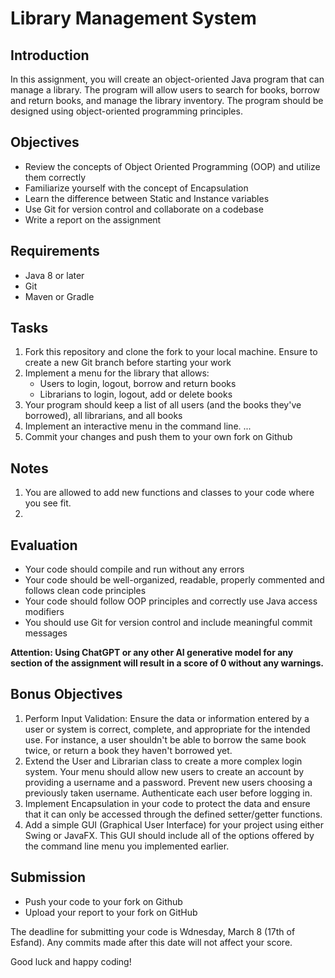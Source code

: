 # Library Management System

## Introduction
In this assignment, you will create an object-oriented Java program that can manage a library. The program will allow users to search for books, borrow and return books, and manage the library inventory. The program should be designed using object-oriented programming principles.

## Objectives
- Review the concepts of Object Oriented Programming (OOP) and utilize them correctly
- Familiarize yourself with the concept of Encapsulation
- Learn the difference between Static and Instance variables
- Use Git for version control and collaborate on a codebase
- Write a report on the assignment

## Requirements
- Java 8 or later
- Git
- Maven or Gradle

## Tasks
1. Fork this repository and clone the fork to your local machine. Ensure to create a new Git branch before starting your work
2. Implement a menu for the library that allows:
    - Users to login, logout, borrow and return books
    - Librarians to login, logout, add or delete books
3. Your program should keep a list of all users (and the books they've borrowed), all librarians, and all books
4. Implement an interactive menu in the command line.
...
7. Commit your changes and push them to your own fork on Github

## Notes
1. You are allowed to add new functions and classes to your code where you see fit.
2. 

## Evaluation
- Your code should compile and run without any errors
- Your code should be well-organized, readable, properly commented and follows clean code principles
- Your code should follow OOP principles and correctly use Java access modifiers
- You should use Git for version control and include meaningful commit messages

**Attention: Using ChatGPT or any other AI generative model for any section of the assignment will result in a score of 0 without any warnings.**

## Bonus Objectives
1. Perform Input Validation: Ensure the data or information entered by a user or system is correct, complete, and appropriate for the intended use. For instance, a user shouldn't be able to borrow the same book twice, or return a book they haven't borrowed yet.
2. Extend the User and Librarian class to create a more complex login system. Your menu should allow new users to create an account by providing a username and a password. Prevent new users choosing a previously taken username. Authenticate each user before logging in.
3. Implement Encapsulation in your code to protect the data and ensure that it can only be accessed through the defined setter/getter functions.
4. Add a simple GUI (Graphical User Interface) for your project using either Swing or JavaFX. This GUI should include all of the options offered by the command line menu you implemented earlier. 

## Submission
- Push your code to your fork on Github
- Upload your report to your fork on GitHub

The deadline for submitting your code is Wdnesday, March 8 (17th of Esfand). Any commits made after this date will not affect your score.

Good luck and happy coding!
